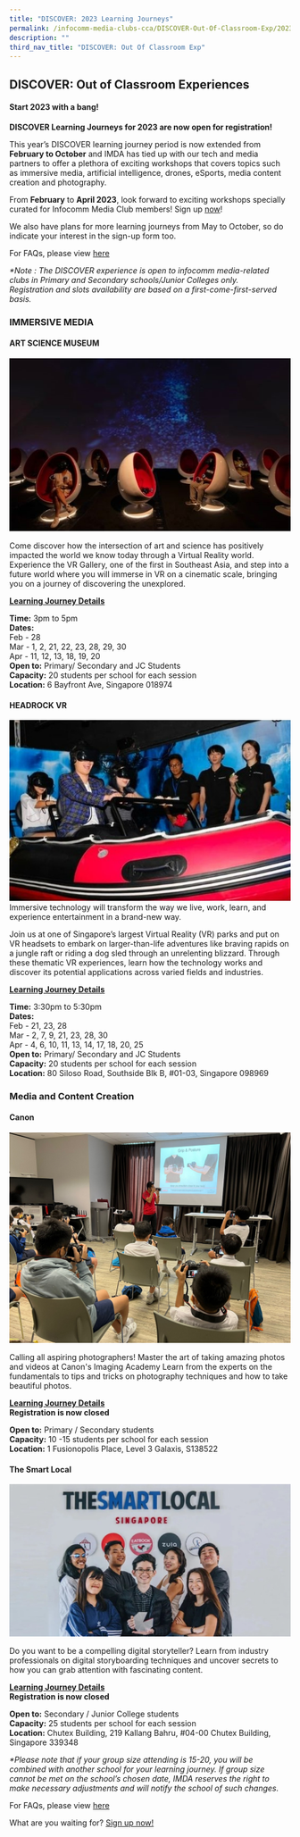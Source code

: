 ```yaml
---
title: "DISCOVER: 2023 Learning Journeys"
permalink: /infocomm-media-clubs-cca/DISCOVER-Out-Of-Classroom-Exp/2023-learning-journeys/
description: ""
third_nav_title: "DISCOVER: Out Of Classroom Exp"
---
```

## DISCOVER: Out of Classroom Experiences

#### Start 2023 with a bang!
**DISCOVER Learning Journeys for 2023 are now open for registration!**

This year’s DISCOVER learning journey period is now extended from **February to October** and IMDA has tied up with our tech and media partners to offer a plethora of exciting workshops that covers topics such as immersive media, artificial intelligence, drones, eSports, media content creation and photography.

From **February** to **April 2023**, look forward to exciting workshops specially curated for Infocomm Media Club members! Sign up [now](https://go.gov.sg/discover2023)! 

We also have plans for more learning journeys from May to October, so do indicate your interest in the sign-up form too.  
  

For FAQs, please view [here](https://go.gov.sg/learningjourneysfaq2023)



<i>*Note : The DISCOVER experience is open to infocomm media-related clubs in Primary and Secondary schools/Junior Colleges only. </i>
<i> <br>Registration and slots availability are based on a first-come-first-served basis. </i>


### IMMERSIVE MEDIA
#### ART SCIENCE MUSEUM
![](/images/DISCOVER%20EDM1%20(2).jpg)

Come discover how the intersection of art and science has positively impacted the world we know today through a Virtual Reality world. Experience the VR Gallery, one of the first   in Southeast Asia, and step into a future world where you will immerse in VR on a cinematic scale, bringing you on a journey of discovering the unexplored. 

**<u>Learning Journey Details</u>** <br>

**Time:** 3pm to 5pm<br>
**Dates:** <br>
Feb - 28 <br>
Mar - 1, 2, 21, 22, 23, 28, 29, 30 <br>
Apr - 11, 12, 13, 18, 19, 20 <br>
**Open to:** Primary/ Secondary and JC Students <br>
**Capacity:** 20 students per school for each session 
<br>
**Location:** 6 Bayfront Ave, Singapore 018974
<br>

#### **HEADROCK VR**
![](/images/Icmclub/Headrock%20VR%20.jpg)
<br>
Immersive technology will transform the way we live, work, learn, and experience entertainment in a brand-new way.

Join us at one of Singapore’s largest Virtual Reality (VR) parks and put on VR headsets to embark on larger-than-life adventures like braving rapids on a jungle raft or riding a dog sled through an unrelenting blizzard. Through these thematic VR experiences, learn how the technology works and discover its potential applications across varied fields and industries.


**<u>Learning Journey Details</u>** <br>

**Time:** 3:30pm to 5:30pm<br>
**Dates:** <br>
Feb - 21, 23, 28 <br>
Mar - 2, 7, 9, 21, 23, 28, 30 <br>
Apr - 4, 6, 10, 11, 13, 14, 17, 18, 20, 25 <br>
**Open to:** Primary/ Secondary and JC Students <br>
**Capacity:** 20 students per school for each session<br>
**Location:** 80 Siloso Road, Southside Blk B, #01-03, Singapore 098969

### **Media and Content Creation**

#### **Canon** <br>
![](/images/Icmclub/Canon.png)

Calling all aspiring photographers! Master the art of taking amazing photos and videos at Canon's Imaging Academy Learn from the experts on the fundamentals to tips and tricks on photography techniques and how to take beautiful photos. 

**<u>Learning Journey Details</u>** <br>
**Registration is now closed**

**Open to:** Primary / Secondary students <br>
**Capacity:** 10 -15 students per school for each session
<br>
**Location:** 1 Fusionopolis Place, Level 3 Galaxis, S138522

#### **The Smart Local** <br>
![](/images/Icmclub/The%20Smart%20Local.jpg)

Do you want to be a compelling digital storyteller? Learn from industry professionals on digital storyboarding techniques and uncover secrets to how you can grab attention with fascinating content. <br>

**<u>Learning Journey Details</u>** <br> 
**Registration is now closed** <br>

**Open to:** Secondary / Junior College students<br>
**Capacity:** 25 students per school for each session <br>
**Location:** Chutex Building, 219 Kallang Bahru, #04-00 Chutex Building, Singapore 339348

<i>*Please note that if your group size attending is 15-20, you will be combined with another school for your learning journey. If group size cannot be met on the school’s chosen date, IMDA reserves the right to make necessary adjustments and will notify the school of such changes. </i>


For FAQs, please view [here](/Learning-Journey-FAQs)

What are you waiting for? [Sign up now!](https://go.gov.sg/discoveroct2022)